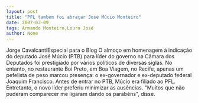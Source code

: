 ```yaml
---
layout: post
title: "PFL também foi abraçar José Múcio Monteiro"
date: 2007-03-09
tags: Armando Monteiro,Louro José
author: None
---
```

Jorge CavalcantiEspecial para o Blog
O almoço em homenagem à indicação do deputado José Múcio (PTB) para líder do governo na Câmara dos Deputados foi prestigiado por vários políticos de diversas siglas. 
No entanto, no restaurante Boi Preto, em Boa Viagem, no Recife, apenas um pefelista de peso marcou presença: o ex-governador e ex-deputado federal Joaquim Francisco. 
Antes de entrar no PTB, Múcio era filiado ao PFL.
Entretanto, o novo líder preferiu minimizar as ausências. 
\"Muitos que não puderam comparecer me ligaram dando os parabéns\", disse. 